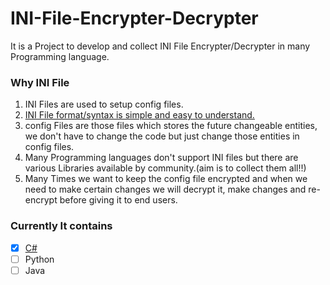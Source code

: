 # INI-File-Encrypter-Decrypter
It is a Project to develop and collect INI File Encrypter/Decrypter in many Programming language.

### Why INI File
1. INI Files are used to setup config files.
2. [INI File format/syntax is simple and easy to understand.](https://github.com/demaria11/INI-File-Encrypter-Decrypter/blob/master/config.ini)
2. config Files are those files which stores the future changeable entities, we don't have to change the code but just change those entities in config files.
3. Many Programming languages don't support INI files but there are various Libraries available by community.(aim is to collect them all!!)
3. Many Times we want to keep the config file encrypted and when we need to make certain changes we will decrypt it, make changes and re-encrypt before giving it to end users.

### Currently It contains
* [x] [C#](https://github.com/demaria11/INI-File-Encrypter-Decrypter/tree/master/CSharp/EncryptINI) 
* [ ] Python
* [ ] Java

